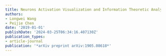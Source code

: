 ```yaml
---
title: Neurons Activation Visualization and Information Theoretic Analysis
authors:
- Longwei Wang
- Peijie Chen
date: '2019-01-01'
publishDate: '2024-03-25T06:34:16.407130Z'
publication_types:
- article-journal
publication: '*arXiv preprint arXiv:1905.08618*'
---
```

